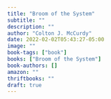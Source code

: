 ```yaml
---
title: "Broom of the System"
subtitle: ""
description: ""
author: "Colton J. McCurdy"
date: 2022-02-02T05:43:27-05:00
image: ""
book-tags: ["book"]
books: ["Broom of the System"]
book-authors: []
amazon: ""
thriftbooks: ""
draft: true
---
```

